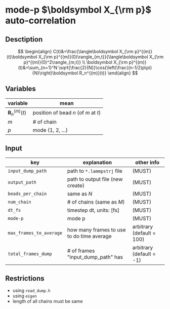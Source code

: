 # mode-p $\boldsymbol X_{\rm p}$ auto-correlation

## Desctiption
$$
\begin{align}
    C(t)&=\frac{\langle\boldsymbol X_{\rm p}^{(m)}(t)\boldsymbol X_{\rm p}^{(m)}(0)\rangle_{m,t}}{\langle\boldsymbol X_{\rm p}^{(m)}(0)^2\rangle_{m,t}} \\
    \boldsymbol X_{\rm p}^{(m)}(t)&=\sum_{n=1}^N \sqrt{\frac{2}{N}}\cos{\left(\frac{(n-1/2)p\pi}{N}\right)\boldsymbol R_n^{(m)}(t)}
\end{align}
$$

## Variables
|variable|mean|
|---|---|
|$\boldsymbol R_n^{(m)}(t)$|position of bead $n$ (of $m$ at $t$)|
|$m$|# of chain|
|$p$|mode (1, 2, ...)|

## Input
|key|explanation|other info|
|---|---|---|
|`input_dump_path`|path to `*.lammpstrj` file|(MUST)|
|`output_path`|path to output file (new create)|(MUST)|
|`beads_per_chain`|same as $N$|(MUST)|
|`num_chain`|# of chains (same as $M$)|(MUST)|
|`dt_fs`|timestep dt, units: [fs]|(MUST)|
|`mode-p`|mode p|(MUST)|
|`max_frames_to_average`|how many frames to use to do time average|arbitrary (default = 100)|
|`total_frames_dump`|# of frames "input_dump_path" has|arbitrary (default = -1)|

## Restrictions
- using `read_dump.h`
- using `eigen`
- length of all chains must be same
